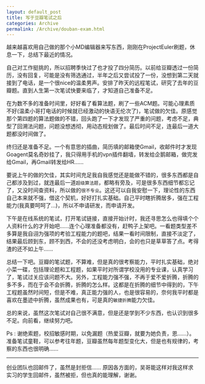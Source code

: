 ```yaml
---
layout: default_post
title: 写于豆瓣笔试之后
categories: Archive
permalink: /Archive/douban-exam.html
---
```


越来越喜欢用自己做的那个小MD编辑器来写东西，刚刚在ProjectEuler刷题，休息一下，总结下最近的情况。

自己对工作挺挑的，所以招聘季快过了也才投了四分简历。以前给豆瓣透过一份简历，没有回复，可能是没有筛选通过，半年之后又尝试投了一份，没想到第二天就接到了电话，是一个很nice的温柔男声。安排了昨天的远程笔试，研究了去年的豆瓣题。直到人生第一次笔试快要来临了，才知道自己准备不足。

在为数不多的准备时间里，好好看了看算法题，刷了一些ACM题。可能心理素质不好(温柔小哥打电话的时候就已经激动的快语无伦次了)，笔试做的欠佳。原感觉那个第四题的算法题做的不错，回头跑了一下才发现了严重的问题，考虑不足，典型了回溯法问题，问题没想透彻，用动态规划做了。最后时间不足，连最后一道大题都没时间做了。

终归还是准备不足。一个有意思的插曲，简历填的邮箱使Gmail，收邮件时才发现Goagent莫名奇妙挂了，我只得用手机的vpn插件翻墙，转发给企鹅邮箱，做完发给Gmail，再Gmail转发给HR......

要说上午的做的欠佳，其实时间充足我自我感觉还是能做不错的，很多东西都是自己都涉及到过，就连最后一道`超级算法题`，都略有旁及，可是很多东西细节都忘记了，又没时间查资料，所以做的`很不专业`。这还可以自我安慰一下，理论性的东西自己本来就不强，借这个契机，好好打扎实基础。自己平时瞎折腾居多，强在工程能力(我真要呵呵了...)，所以不申请研发，而申请开发。

下午是在线系统的笔试，打开笔试链接，直接开始计时，我还寻思怎么也得填个个人资料什么的才开始吧......连个心理准备都没有，赶鸭子上架吧。一看题类型差不多算是我自诩为强项的考验工程能力的题吧，结果一看时间限制，直接不淡定了，结果最后顾到东，顾不到西，不会的还没考虑明白，会的也只是草草答了点。考得渣的还不如上午......

总结一下吧。豆瓣的笔试题，不算难，但是真的很考察能力，平时扎实基础，绝对小菜一碟，包括理论题和工程题，如果平时对所谓学校没用的专业课，认真学习了，笔试过关应该问题不大。另外，工程能力强不强，不再于爱不爱折腾，折腾的多不多，而在于会不会折腾，折腾的怎么样。这都是在折腾的细节中得到的，下午工程题虽然时间短，但是不难，真正能力强的人，也是很容易的，奈何我平时都是喜欢在墨迹中折腾，虽然成果也有，可是真的`敏捷折腾`能力欠佳。

总的来说，虽然这次笔试对自己很不满意，但是还是学到不少东西，也认识到很多不足。向前看，继续努力吧。

Ps : 谢绝索题，校招敏感时期，以免漏题（热爱豆瓣，就要为她负责，恩......）。准备笔试童鞋，可以参考往年题，豆瓣虽然每年题型变化大，但是也有规律的，考察的东西也很明确......

***

创业团队也回邮件了，虽然是封拒信...... 原因各方面的，吴哥能这样对我这样求实习的学生回邮件，虽然被拒，但也真的能理解，谢谢。